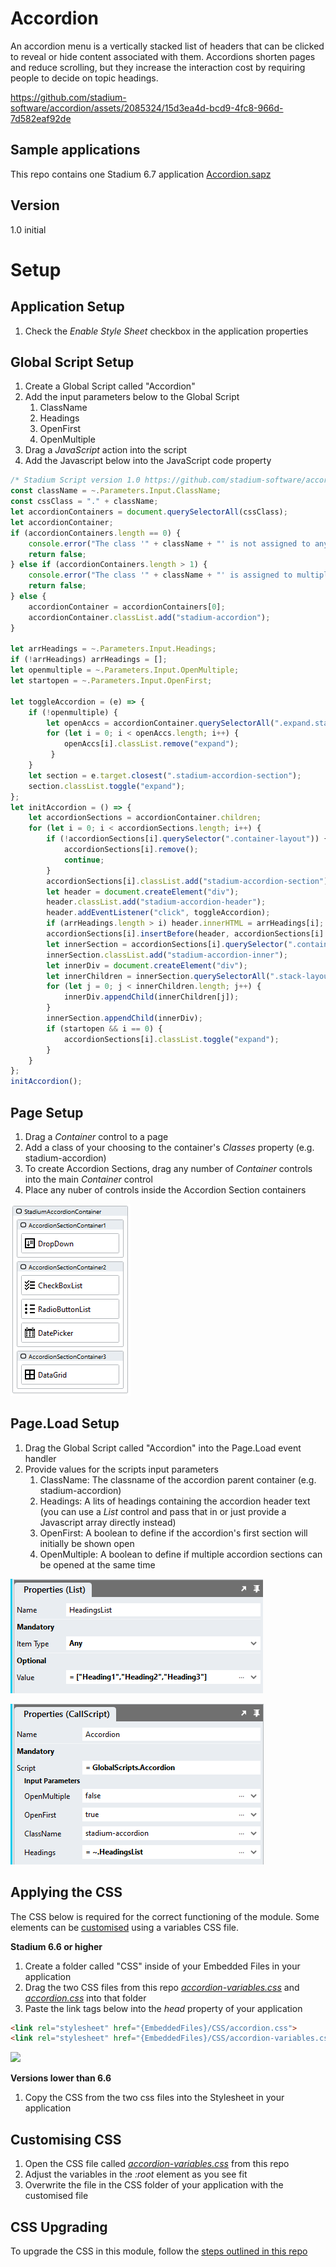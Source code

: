 # Accordion

An accordion menu is a vertically stacked list of headers that can be clicked to reveal or hide content associated with them. Accordions shorten pages and reduce scrolling, but they increase the interaction cost by requiring people to decide on topic headings.

https://github.com/stadium-software/accordion/assets/2085324/15d3ea4d-bcd9-4fc8-966d-7d582eaf92de

## Sample applications
This repo contains one Stadium 6.7 application
[Accordion.sapz](Stadium6/Accordion.sapz?raw=true)

## Version 
1.0 initial

# Setup

## Application Setup
1. Check the *Enable Style Sheet* checkbox in the application properties

## Global Script Setup
1. Create a Global Script called "Accordion"
2. Add the input parameters below to the Global Script
   1. ClassName
   2. Headings
   3. OpenFirst
   4. OpenMultiple
3. Drag a *JavaScript* action into the script
4. Add the Javascript below into the JavaScript code property
```javascript
/* Stadium Script version 1.0 https://github.com/stadium-software/accordion */
const className = ~.Parameters.Input.ClassName;
const cssClass = "." + className;
let accordionContainers = document.querySelectorAll(cssClass);
let accordionContainer;
if (accordionContainers.length == 0) {
    console.error("The class '" + className + "' is not assigned to any Container control");
    return false;
} else if (accordionContainers.length > 1) {
    console.error("The class '" + className + "' is assigned to multiple controls. Each accordion must have a unique classname");
    return false;
} else { 
    accordionContainer = accordionContainers[0];
    accordionContainer.classList.add("stadium-accordion");
}

let arrHeadings = ~.Parameters.Input.Headings;
if (!arrHeadings) arrHeadings = [];
let openmultiple = ~.Parameters.Input.OpenMultiple;
let startopen = ~.Parameters.Input.OpenFirst;

let toggleAccordion = (e) => {
    if (!openmultiple) { 
        let openAccs = accordionContainer.querySelectorAll(".expand.stadium-accordion-section");
        for (let i = 0; i < openAccs.length; i++) {
            openAccs[i].classList.remove("expand");
         }
    }
    let section = e.target.closest(".stadium-accordion-section");
    section.classList.toggle("expand");
};
let initAccordion = () => {
    let accordionSections = accordionContainer.children;
    for (let i = 0; i < accordionSections.length; i++) {
        if (!accordionSections[i].querySelector(".container-layout")) { 
            accordionSections[i].remove();
            continue;
        }
        accordionSections[i].classList.add("stadium-accordion-section");
        let header = document.createElement("div");
        header.classList.add("stadium-accordion-header");
        header.addEventListener("click", toggleAccordion);
        if (arrHeadings.length > i) header.innerHTML = arrHeadings[i];
        accordionSections[i].insertBefore(header, accordionSections[i].firstChild);
        let innerSection = accordionSections[i].querySelector(".container-layout");
        innerSection.classList.add("stadium-accordion-inner");
        let innerDiv = document.createElement("div");
        let innerChildren = innerSection.querySelectorAll(".stack-layout-container");
        for (let j = 0; j < innerChildren.length; j++) {
            innerDiv.appendChild(innerChildren[j]);
        }
        innerSection.appendChild(innerDiv);
        if (startopen && i == 0) { 
            accordionSections[i].classList.toggle("expand");
        }
    }
};
initAccordion();
```

## Page Setup
1. Drag a *Container* control to a page
2. Add a class of your choosing to the container's *Classes* property (e.g. stadium-accordion)
3. To create Accordion Sections, drag any number of *Container* controls into the main *Container* control
4. Place any nuber of controls inside the Accordion Section containers

![](images/Page-Layout.png)

## Page.Load Setup
1. Drag the Global Script called "Accordion" into the Page.Load event handler
2. Provide values for the scripts input parameters
   1. ClassName: The classname of the accordion parent container (e.g. stadium-accordion)
   2. Headings: A lits of headings containing the accordion header text (you can use a *List* control and pass that in or just provide a Javascript array directly instead)
   3. OpenFirst: A boolean to define if the accordion's first section will initially be shown open
   4. OpenMultiple: A boolean to define if multiple accordion sections can be opened at the same time

![](images/Headings-List.png)

![](images/Script-Inputs.png)

## Applying the CSS
The CSS below is required for the correct functioning of the module. Some elements can be [customised](#customising-css) using a variables CSS file. 

**Stadium 6.6 or higher**
1. Create a folder called "CSS" inside of your Embedded Files in your application
2. Drag the two CSS files from this repo [*accordion-variables.css*](accordion-variables.css) and [*accordion.css*](accordion.css) into that folder
3. Paste the link tags below into the *head* property of your application
```html
<link rel="stylesheet" href="{EmbeddedFiles}/CSS/accordion.css">
<link rel="stylesheet" href="{EmbeddedFiles}/CSS/accordion-variables.css">
``` 

![](images/ApplicationHeadProp.png)

**Versions lower than 6.6**
1. Copy the CSS from the two css files into the Stylesheet in your application

## Customising CSS
1. Open the CSS file called [*accordion-variables.css*](accordion-variables.css) from this repo
2. Adjust the variables in the *:root* element as you see fit
3. Overwrite the file in the CSS folder of your application with the customised file

## CSS Upgrading
To upgrade the CSS in this module, follow the [steps outlined in this repo](https://github.com/stadium-software/samples-upgrading)
